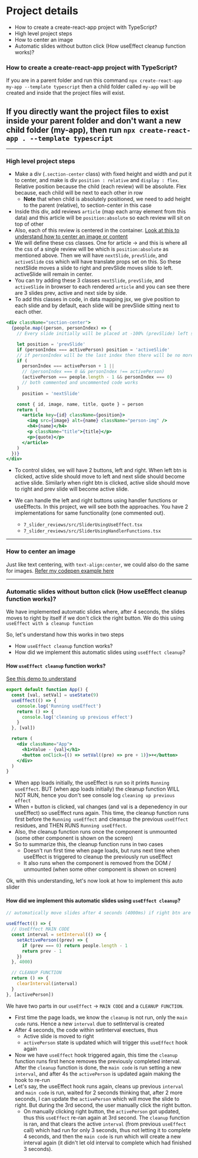 # Project details

- How to create a create-react-app project with TypeScript?
- High level project steps
- How to center an image
- Automatic slides without button click (How useEffect cleanup function works)?

### How to create a create-react-app project with TypeScript?

If you are in a parent folder and run this command `npx create-react-app my-app --template typescript` then a child folder called `my-app` will be created and inside that the project files will exist.

## If you directly want the project files to exist inside your parent folder and don't want a new child folder (my-app), then run `npx create-react-app . --template typescript`

---

### High level project steps

- Make a div (`.section-center` class) with fixed height and width and put it to center, and make is div `position : relative` and `display : flex`. Relative position because the child (each review) will be absolute. Flex because, each child will be next to each other in row
  - **Note** that when child is absolutely positioned, we need to add height to the parent (relative), to section-center in this case
- Inside this div, add reviews `article` (map each array element from this data) and this article will be `position:absolute` so each review will sit on top of other
- Also, each of this review is centered in the container. [Look at this to understand how to center an image or content](https://codepen.io/sandeepamarnath/pen/jOKOQGb)
- We will define these css classes. One for article -> and this is where all the css of a single review will be which is `position:absolute` as mentioned above.
  Then we will have `nextSlide`, `prevSlide`, and `activeSlide` css which will have translate props set on this. So these nextSlide moves a slide to right and prevSlide moves slide to left. activeSlide will remain in center.
- You can try adding these 3 classes `nextSlide`, `prevSlide`, and `activeSlide` in browser to each rendered `article` and you can see there are 3 slides prev, active and next side by side.
- To add this classes in code, in data mapping jsx, we give position to each slide and by default, each slide will be prevSlide sitting next to each other.

```jsx
<div className="section-center">
  {people.map((person, personIndex) => {
    // Every slide initially will be placed at -100% (prevSlide) left side of active slide.

    let position = 'prevSlide'
    if (personIndex === activePerson) position = 'activeSlide'
    // if personIndex will be the last index then there will be no more slides to its right side (if active slide is the last slide). To place 0th slide as next slide to active slide when last slide is the active slide then we can use this trick
    if (
      personIndex === activePerson + 1 ||
      // (personIndex === 0 && personIndex !== activePerson)
      (activePerson === people.length - 1 && personIndex === 0)
      // both commented and uncommented code works
    )
      position = 'nextSlide'

    const { id, image, name, title, quote } = person
    return (
      <article key={id} className={position}>
        <img src={image} alt={name} className="person-img" />
        <h4>{name}</h4>
        <p className="title">{title}</p>
        <p>{quote}</p>
      </article>
    )
  })}
</div>
```

- To control slides, we will have 2 buttons, left and right. When left btn is clicked, active slide should move to left and next slide should become active slide.
  Similarly when right btn is clicked, active slide should move to right and prev slide will become active slide.

- We can handle the left and right buttons using handler functions or useEffects. In this project, we will see both the approaches. You have 2 implementations for same functionality (one commented out).
  - `7_slider_reviews/src/SliderUsingUseEffect.tsx`
  - `7_slider_reviews/src/SliderUsingHandlerFunctions.tsx`

---

### How to center an image

Just like text centering, with `text-align:center`, we could also do the same for images. [Refer my codepen example here](https://codepen.io/sandeepamarnath/pen/jOKOQGb)

---

### Automatic slides without button click (How useEffect cleanup function works)?

We have implemented automatic slides where, after 4 seconds, the slides moves to right by itself if we don't click the right button. We do this using `useEffect with a cleanup function`

So, let's understand how this works in two steps

- How `useEffect cleanup` function works?
- How did we implement this automatic slides using `useEffect cleanup`?

#### How `useEffect cleanup` function works?

[See this demo to understand](https://codesandbox.io/s/agitated-gianmarco-nmm586?file=/src/App.js)

```jsx
export default function App() {
  const [val, setVal] = useState(9)
  useEffect(() => {
    console.log('Running useEffect')
    return () => {
      console.log('cleaning up previous effect')
    }
  }, [val])

  return (
    <div className="App">
      <h1>Value - {val}</h1>
      <button onClick={() => setVal((pre) => pre + 1)}>+</button>
    </div>
  )
}
```

- When app loads initially, the useEffect is run so it prints `Running useEffect`. BUT (when app loads initially) the cleanup function WILL NOT RUN, hence you don't see console log `cleaning up previous effect`
- When `+` button is clicked, val changes (and val is a depenedency in our useEffect) so useEffect runs again. This time, the cleanup function runs first before the `Running useEffect` and cleansup the previous `useEffect` residues, and THEN RUNS `Running useEffect`.
- Also, the cleanup function runs once the component is unmounted (some other component is shown on the screen)
- So to summarize this, the cleanup function runs in two cases
  - Doesn't run first time when page loads, but runs next time when useEffect is triggered to cleanup the previously run useEffect
  - It also runs when the component is removed from the DOM / unmounted (when some other component is shown on screen)

Ok, with this understanding, let's now look at how to implement this auto slider

#### How did we implement this automatic slides using `useEffect cleanup`?

```js
// automatically move slides after 4 seconds (4000ms) if right btn are is clicked

useEffect(() => {
  // UseEffect MAIN CODE
  const interval = setInterval(() => {
    setActivePerson((prev) => {
      if (prev === 0) return people.length - 1
      return prev - 1
    })
  }, 4000)

  // CLEANUP FUNCTION
  return () => {
    clearInterval(interval)
  }
}, [activePerson])
```

We have two parts in our `useEffect` -> `MAIN CODE` and a `CLEANUP FUNCTION`.

- First time the page loads, we know the `cleanup` is not run, only the `main code` runs. Hence a new `interval` due to setInterval is created
- After 4 seconds, the code within setInterval exectues, thus
  - Active slide is moved to right
  - `activePerson` state is updated which will trigger this `useEffect` hook again
- Now we have `useEffect` hook triggered again, this time the `cleanup` function runs first hence removes the previously completed interval. After the `cleanup` function is done, the `main code` is run setting a new `interval`, and after 4s the `activePerson` is updated again making the hook to re-run
- Let's say, the useEffect hook runs again, cleans up previous `interval` and `main code` is run, waited for 2 seconds thinking that, after 2 more seconds, I can update the `activePerson` which will move the slide to right. But during the 3rd second, the user manually click the right button.
  - On manually clicking right button, the `activePerson` got updated, thus this `useEffect` re-ran again at 3rd second. The `cleanup` function is ran, and that clears the active `interval` (from previous `useEffect` call) which had run for only 3 seconds, thus not letting it to complete 4 seconds, and then the `main code` is run which will create a new interval again (it didn't let old interval to complete which had finished 3 seconds).
